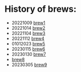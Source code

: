 # History of brews:
 - 20221009 [brew1](brew1.md)
 - 20221014 [brew2](brew2.md)
 - 20221104 [brew3](brew3.md)
 - 20221112 [brew4](brew4.md)
 - 01012023 [brew5](brew5.md)
 - 20230115 [brew6](brew6.md)
 - 20230130 [brew7](brew7.md)
 -  [brew8](brew8.md)
 - 20230305 [brew9](brew9.md)
